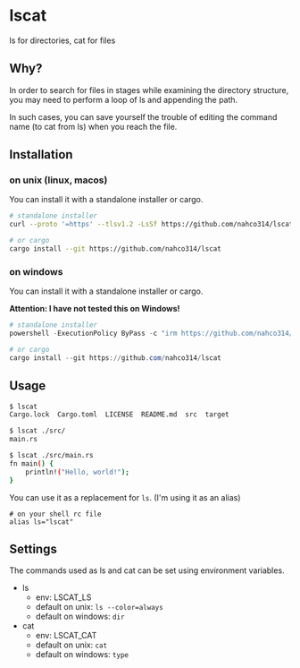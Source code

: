 # lscat

ls for directories, cat for files

## Why?

In order to search for files in stages while examining the directory structure, you may need to perform a loop of ls and appending the path.

In such cases, you can save yourself the trouble of editing the command name (to cat from ls) when you reach the file.

## Installation

### on unix (linux, macos)

You can install it with a standalone installer or cargo.

```bash
# standalone installer
curl --proto '=https' --tlsv1.2 -LsSf https://github.com/nahco314/lscat/releases/latest/download/lscat-installer.sh | sh

# or cargo
cargo install --git https://github.com/nahco314/lscat
```

### on windows

You can install it with a standalone installer or cargo.

**Attention: I have not tested this on Windows!**

```powershell
# standalone installer
powershell -ExecutionPolicy ByPass -c "irm https://github.com/nahco314/lscat/releases/latest/download/lscat-installer.ps1 | iex"

# or cargo
cargo install --git https://github.com/nahco314/lscat
```

## Usage

```bash
$ lscat
Cargo.lock  Cargo.toml  LICENSE  README.md  src  target

$ lscat ./src/
main.rs

$ lscat ./src/main.rs
fn main() {
    println!("Hello, world!");
}
```

You can use it as a replacement for `ls`. (I'm using it as an alias)

```shell
# on your shell rc file
alias ls="lscat"
```

## Settings

The commands used as ls and cat can be set using environment variables.

- ls
  - env: LSCAT_LS
  - default on unix: `ls --color=always`
  - default on windows: `dir`
- cat
  - env: LSCAT_CAT
  - default on unix: `cat`
  - default on windows: `type`
